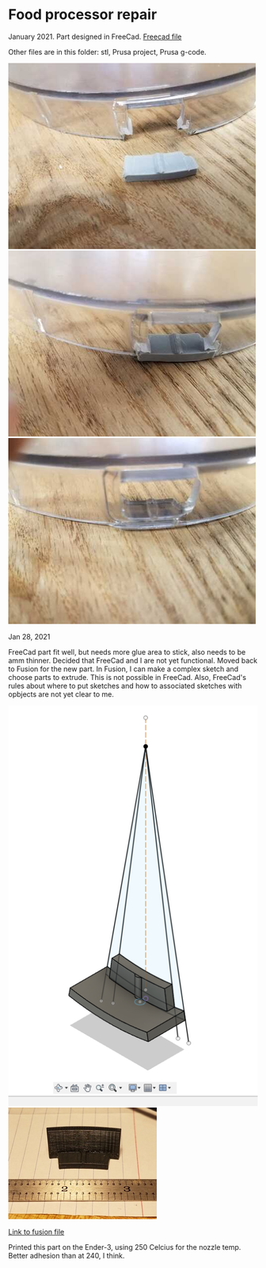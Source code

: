 # Food processor repair

January 2021.  Part designed in FreeCad.  [Freecad file](./food_proc_001.FCStd)

Other files are in this folder:  stl, Prusa project, Prusa g-code.

![picture](./part.jpg)
![picture](./part_glued.jpg)
![picture](./original.jpg)

Jan 28, 2021

FreeCad part fit well, but needs more glue area to stick, also needs to be amm thinner.  Decided that FreeCad and I are not yet functional.  Moved back to Fusion for the new part.  In Fusion, I can make a complex sketch and choose parts to extrude.  This is not possible in FreeCad.  Also, FreeCad's rules about where to put sketches and how to associated sketches with opbjects are not yet clear to me.  

![Fusion screenshot](./Processor_fusion.png)
![Picture of part](part02.jpg)

[Link to fusion file](./Food_proc_partv2.f3d)

Printed this part on the Ender-3, using 250 Celcius for the nozzle temp.  Better adhesion than at 240, I think.


